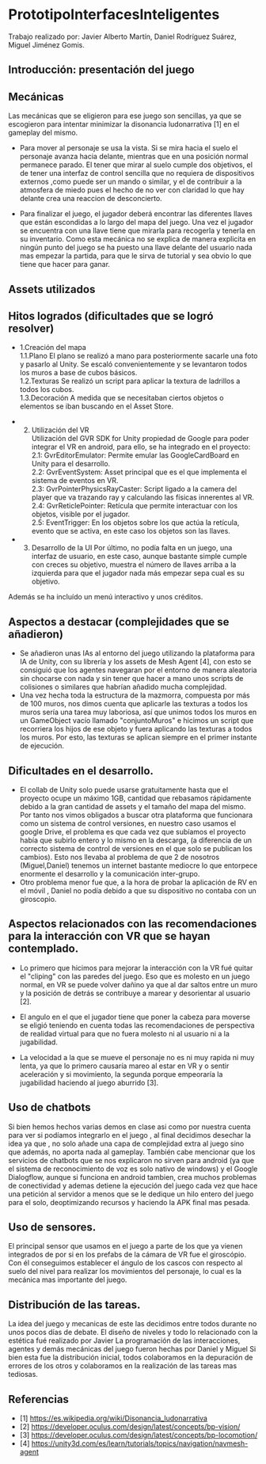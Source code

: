 # PrototipoInterfacesInteligentes
Trabajo realizado por: 
Javier Alberto Martín,
Daniel Rodríguez Suárez,
Miguel Jiménez Gomis.

## Introducción: presentación del juego

## Mecánicas
Las mecánicas que se eligieron para ese juego son sencillas, ya que se escogieron para intentar minimizar la disonancia ludonarrativa \[1] en el gameplay del mismo.
* Para mover al personaje se usa la vista. Si se mira hacia el suelo el personaje avanza hacia delante, mientras que en una posición normal permanece parado. El tener que mirar al suelo cumple dos objetivos, el de tener una interfaz de control sencilla que no requiera de dispositivos externos ,como puede ser un mando o similar, y el de contribuir a la atmosfera de miedo pues el hecho de no ver con claridad lo que hay delante crea una reaccion de desconcierto. 

* Para finalizar el juego, el jugador deberá encontrar las diferentes llaves que están escondidas a lo largo del mapa del juego. Una vez el jugador se encuentra con una llave tiene que mirarla para recogerla y tenerla en su inventario. Como esta mecánica no se explica de manera explicita en ningún punto del juego se ha puesto una llave delante del usuario nada mas empezar la partida, para que le sirva de tutorial y sea obvio lo que tiene que hacer para ganar.

## Assets utilizados

## Hitos logrados (dificultades que se logró resolver)
* 1.Creación del mapa  
      1.1.Plano
          El plano se realizó a mano para posteriormente sacarle una foto y pasarlo al Unity. Se escaló convenientemente y se levantaron todos los muros a base de cubos básicos.     
      1.2.Texturas
          Se realizó un script para aplicar la textura de ladrillos a todos los cubos.   
      1.3.Decoración
          A medida que se necesitaban ciertos objetos o elementos se iban buscando en el Asset Store.
          
 * 2. Utilización del VR  
 Utilización del GVR SDK for Unity propiedad de Google para poder integrar el VR en android, para ello, se ha integrado en el proyecto:  
 2.1: GvrEditorEmulator: Permite emular las GoogleCardBoard en Unity para el desarrollo.  
 2.2: GvrEventSystem: Asset principal que es el que implementa el sistema de eventos en VR.  
 2.3: GvrPointerPhysicsRayCaster: Script ligado a la camera del player que va trazando ray y calculando las físicas innerentes al VR.  
 2.4: GvrReticlePointer: Retícula que permite interactuar con los objetos, visible por el jugador.  
 2.5: EventTrigger: En los objetos sobre los que actúa la retícula, evento que se activa, en este caso los objetos son las llaves.
 
 * 3. Desarrollo de la UI
 Por último, no podía falta en un juego, una interfaz de usuario, en este caso, aunque bastante simple cumple con creces su objetivo,
 muestra el número de llaves arriba a la izquierda para que el jugador nada más empezar sepa cual es su objetivo.  
 
 Además se ha incluído un menú interactivo y unos créditos.

## Aspectos a destacar (complejidades que se añadieron)
* Se añadieron unas IAs al entorno del juego utilizando la plataforma para IA de Unity, con su librería y los assets de Mesh Agent \[4], con esto se consiguió que los agentes navegaran por el entorno de manera aleatoria sin chocarse con nada y sin tener que hacer a mano unos scripts de colisiones o similares que habrían añadido mucha complejidad.
* Una vez hecha toda la estructura de la mazmorra, compuesta por más de 100 muros, nos dimos cuenta que aplicarle las texturas a todos los muros sería una tarea muy laboriosa, así que unimos todos los muros en un GameObject vacío llamado "conjuntoMuros" e hicimos un script que recorriera los hijos de ese objeto y fuera aplicando las texturas a todos los muros. Por esto, las texturas se aplican siempre en el primer instante de ejecución.

## Dificultades en el desarrollo.
* El collab de Unity solo puede usarse gratuitamente hasta que el proyecto ocupe un máximo 1GB, cantidad que rebasamos rápidamente debido a la gran cantidad de assets y el tamaño del mapa del mismo. Por tanto nos vimos obligados a buscar otra plataforma que funcionara como un sistema de control versiones, en nuestro caso usamos el google Drive, el problema es que cada vez que subíamos el proyecto había que subirlo entero y lo mismo en la descarga, (a diferencia de un correcto sistema de control de versiones en el que solo se publican los cambios). Esto nos llevaba al problema de que 2 de nosotros (Miguel,Daniel) tenemos un internet bastante mediocre lo que entorpece enormente el desarrollo y la comunicación inter-grupo.
* Otro problema menor fue que, a la hora de probar la aplicación de RV en el móvil , Daniel no podía debido a que su dispositivo no contaba con un giroscopio.

## Aspectos relacionados con las recomendaciones para la interacción con VR que se hayan contemplado.
* Lo primero que hicimos para mejorar la interacción con la VR fué quitar el "cliping" con las paredes del juego. Eso que es molesto en un juego normal, en VR se puede volver dañino ya que al dar saltos entre un muro y la posición de detrás se contribuye a marear y desorientar al usuario \[2].

* El angulo en el que el jugador tiene que poner la cabeza para moverse se eligió teniendo en cuenta todas las recomendaciones de perspectiva de realidad virtual para que no fuera molesto ni al usuario ni a la jugabilidad.

* La velocidad a la que se mueve el personaje no es ni muy rapida ni muy lenta, ya que lo primero causaría mareo al estar en VR y o sentir aceleración y si movimiento, la segunda porque empeoraría la jugabilidad haciendo al juego aburrido \[3]. 

## Uso de chatbots
Si bien hemos hechos varias demos en clase asi como por nuestra cuenta para ver si podíamos integrarlo en el juego , al final decidimos desechar la idea ya que , no solo añade una capa de complejidad extra al juego sino que además, no aporta nada al gameplay. También cabe mencionar que los servicios de chatbots que se nos explicaron no sirven para android (ya que el sistema de reconocimiento de voz es solo nativo de windows) y el Google Dialogflow, aunque si funciona en android tambien, crea muchos problemas de conectividad  y ademas detiene la ejecución del juego cada vez que hace una petición al servidor a menos que se le dedique un hilo entero del juego para el solo, deoptimizando recursos y haciendo la APK final mas pesada.

## Uso de sensores.
El principal sensor que usamos en el juego a parte de los que ya vienen integrados de por si en los prefabs de la cámara de VR fue el giroscópio. Con él conseguimos establecer el ángulo de los cascos con respecto al suelo del nivel para realizar los movimientos del personaje, lo cual es la  mecánica mas importante del juego.

## Distribución de las tareas.
La idea del juego y mecanicas de este las decidimos entre todos durante no unos pocos días de debate.
El diseño de niveles y todo lo relacionado con la estética fué realizado por Javier 
La programación de las interacciones, agentes y demás mecánicas del juego fueron hechas por Daniel y Miguel
Si bien esta fue la distribución inicial, todos colaboramos en la depuración de errores de los otros y colaboramos en  la realización de las tareas mas tediosas.

## Referencias
* \[1] https://es.wikipedia.org/wiki/Disonancia_ludonarrativa
* \[2] https://developer.oculus.com/design/latest/concepts/bp-vision/
* \[3] https://developer.oculus.com/design/latest/concepts/bp-locomotion/
* \[4] https://unity3d.com/es/learn/tutorials/topics/navigation/navmesh-agent
